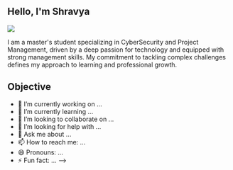 ## Hello, I'm Shravya
<a href="https://www.linkedin.com/in/shravya-agala-padmegowda/"><img src="https://img.shields.io/badge/-LinkedIn-0072b1?&style=for-the-badge&logo=linkedin&logoColor=white" /></a>

I am a master's student specializing in CyberSecurity and Project Management, driven by a deep passion for technology and equipped with strong management skills. My commitment to tackling complex challenges defines my approach to learning and professional growth.

## Objective
- 🔭 I’m currently working on ...
- 🌱 I’m currently learning ...
- 👯 I’m looking to collaborate on ...
- 🤔 I’m looking for help with ...
- 💬 Ask me about ...
- 📫 How to reach me: ...
- 😄 Pronouns: ...
- ⚡ Fun fact: ...
-->
